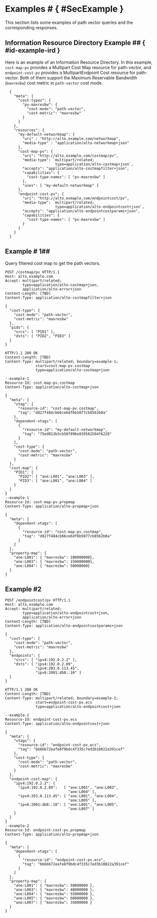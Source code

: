 # Examples # { #SecExample }

This section lists some examples of path vector queries and the corresponding responses.

<!--
## Workflow ## { #workflow }

This section gives a typical workflow of how an ALTO client query path vectors
using the extension.

1. Send a GET request for the whole Information Resource Directory.

1. Look for the resource of the (Filtered) Cost Map/Endpoint Cost Service which
   supports the `path-vector` cost mode and get the resource ID of the dependent
   property map.

1. Check whether the capabilities of the property map includes the desired
   "prop-types".

1. Check whether the (Filtered) Cost Map/Endpoint Cost Service allows the
   compound response.

   1. If allowed, the ALTO client can send a request including the desired ANE
      properties to the ALTO server and receive a compound response with the
      cost map/endpoint cost map and the property map.

   1. If not allowed, the ALTO client sends a query for the cost map/endpoint
      cost map first. After receiving the response, the ALTO client interprets
      all the ANE names appearing in the response and sends another query for
      the property map on those ANE names.
-->


## Information Resource Directory Example ## { #id-example-ird }

Here is an example of an Information Resource Directory. In this example,
`cost-map-pv` provides a Multipart Cost Map resource for path-vector, and
`endpoint-cost-pv` provides a MultipartEndpoint Cost resource for path-vector.
Both of them support the Maximum Reservable Bandwidth (`maxresbw`) cost metric
in `path-vector` cost mode.

<!-- TODO: Use the coherent example with the use case section -->

```
  {
    "meta": {
      "cost-types": {
        "pv-maxresbw": {
          "cost-mode": "path-vector",
          "cost-metric": "maxresbw"
        }
      }
    },
    "resources": {
      "my-default-networkmap": {
        "uri" : "http://alto.example.com/networkmap",
        "media-type" : "application/alto-networkmap+json"
      },
      "cost-map-pv": {
        "uri": "http://alto.example.com/costmap/pv",
        "media-type": `multipart/related;
                       type=application/alto-costmap+json`,
        "accepts": "application/alto-costmapfilter+json",
        "capabilities": {
          "cost-type-names": [ "pv-maxresbw" ]
        },
        "uses": [ "my-default-networkmap" ]
      },
      "endpoint-cost-pv": {
        "uri": "http://alto.exmaple.com/endpointcost/pv",
        "media-type": `multipart/related;
                       type=application/alto-endpointcost+json`,
        "accepts": "application/alto-endpointcostparams+json",
        "capabilities": {
          "cost-type-names": [ "pv-maxresbw" ]
        }
      }
    }
  }
```

## Example # 1##

Query filtered cost map to get the path vectors.

```
POST /costmap/pv HTTP/1.1
Host: alto.example.com
Accept: multipart/related;
        type=application/alto-costmap+json,
        application/alto-error+json
Content-Length: [TBD]
Content-Type: application/alto-costmapfilter+json

{
  "cost-type": {
    "cost-mode": "path-vector",
    "cost-metric": "maxresbw"
  },
  "pids": {
    "srcs": [ "PID1" ],
    "dsts": [ "PID2", "PID3" ]
  }
}
```

```
HTTP/1.1 200 OK
Content-Length: [TBD]
Content-Type: multipart/related; boundary=example-1;
              start=cost-map-pv.costmap
              type=application/alto-costmap+json

--example-1
Resource-Id: cost-map-pv.costmap
Content-Type: application/alto-costmap+json

{
  "meta": {
    "vtag": {
      "resource-id": "cost-map-pv.costmap",
      "tag": "d827f484cb66ce6df6b5077cb8562b0a"
    },
    "dependent-vtags": [
      {
        "resource-id": "my-default-networkmap",
        "tag": "75ed013b3cb58f896e839582504f6228"
      }
    ],
    "cost-type": {
      "cost-mode": "path-vector",
      "cost-metric": "maxresbw"
    }
  },
  "cost-map": {
    "PID1": {
      "PID2": [ "ane:L001", "ane:L003" ],
      "PID3": [ "ane:L001", "ane:L004" ]
    }
  }
}
--example-1
Resource-Id: cost-map-pv.propmap
Content-Type: application/alto-propmap+json

{
  "meta": {
    "dependent-vtags": [
      {
        "resource-id": "cost-map-pv.costmap",
        "tag": "d827f484cb66ce6df6b5077cb8562b0a"
      }
    ]
  },
  "property-map": {
    "ane:L001": { "maxresbw": 100000000},
    "ane:L003": { "maxresbw": 150000000},
    "ane:L004": { "maxresbw": 50000000}
  }
}
```

## Example #2 ##

```
POST /endpointcost/pv HTTP/1.1
Host: alto.example.com
Accept: multipart/related;
        type=application/alto-endpointcost+json,
        application/alto-error+json
Content-Length: [TBD]
Content-Type: application/alto-endpointcostparams+json

{
  "cost-type": {
    "cost-mode": "path-vector",
    "cost-metric": "maxresbw"
  },
  "endpoints": {
    "srcs": [ "ipv4:192.0.2.2" ],
    "dsts": [ "ipv4:192.0.2.89",
              "ipv4:203.0.113.45",
              "ipv6:2001:db8::10" ]
  }
}
```

```
HTTP/1.1 200 OK
Content-Length: [TBD]
Content-Type: multipart/related; boundary=example-2;
              start=endpoint-cost-pv.ecs
              type=application/alto-endpointcost+json

--example-2
Resource-Id: endpoint-cost-pv.ecs
Content-Type: application/alto-endpointcost+json

{
  "meta": {
    "vtags": {
      "resource-id": "endpoint-cost-pv.ecs",
      "tag": "bb6bb72eafe8f9bdc4f335c7ed3b10822a391cef"
    },
    "cost-type": {
      "cost-mode": "path-vector",
      "cost-metric": "maxresbw"
    }
  },
  "endpoint-cost-map": {
    "ipv4:192.0.2.2": {
      "ipv4:192.0.2.89":   [ "ane:L001", "ane:L003",
                             "ane:L004" ],
      "ipv4:203.0.113.45": [ "ane:L001", "ane:L004",
                             "ane:L005" ],
      "ipv6:2001:db8::10": [ "ane:L001", "ane:L005",
                             "ane:L007" ]
    }
  }
}
--example-2
Resource-Id: endpoint-cost-pv.propmap
Content-Type: application/alto-propmap+json

{
  "meta": {
    "dependent-vtags": [
      {
        "resource-id": "endpoint-cost-pv.ecs",
        "tag": "bb6bb72eafe8f9bdc4f335c7ed3b10822a391cef"
      }
    ]
  },
  "property-map": {
    "ane:L001": { "maxresbw": 50000000 },
    "ane:L003": { "maxresbw": 48000000 },
    "ane:L004": { "maxresbw": 55000000 },
    "ane:L005": { "maxresbw": 60000000 },
    "ane:L007": { "maxresbw": 35000000 }
  }
}
```
